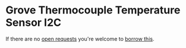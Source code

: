 # Grove Thermocouple Temperature Sensor I2C
If there are no [open requests](../../../../issues?q=is%3Aissue+is%3Aopen+%22Grove+Thermocouple+Temperature+Sensor+I2C%22+in%3Atitle) you're welcome to [borrow this](../../../../issues/new?title=Borrow+request+for+Grove+Thermocouple+Temperature+Sensor+I2C&body=1+piece+of+%5Bthis%5D%28..%2Fblob%2Fmain%2F.%2FHardware%2FSensors%2FGrove_Thermocouple_Temperature_Sensor_I2C.md%29+for+~2+weeks.).